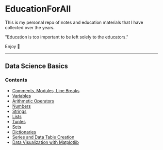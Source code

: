 # EducationForAll
This is my personal repo of notes and education materials that I have collected over the years.

"Education is too important to be left solely to the educators."

Enjoy :sunflower:

---
## Data Science Basics

### Contents 
- [Comments, Modules, Line Breaks](/Basics_Intro/BasicsIntro1.md)
- [Variables](/Basics_Intro/BasicsIntro_Variables.md)
- [Arithmetic Operators](/Basics_Intro/BasicsIntro_ArithmeticOps.md) 
- [Numbers](/Basics_Intro/BasicsIntro_Numbers.md) 
- [Strings](/Basics_Intro/BasicsIntro_Strings.md) 
- [Lists](/Basics_Intro/BasicsIntro_Lists.md) 
- [Tuples](/Basics_Intro/BasicsIntro_Tuples.md)
- [Sets](/Basics_Intro/BasicsIntro_Sets.md) 
- [Dictionaries](/Basics_Intro/BasicsIntro_Dict.md) 
- [Series and Data Table Creation](/Basics_Intro/DataTables/Intro_DataFrames.md)
- [Data Visualization with Matplotlib](/Basics_Intro/Data_Vis/Data_Visualization.md)
